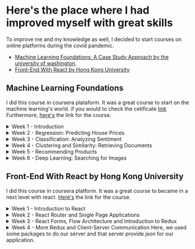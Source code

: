 # Here's the place where I had improved myself with great skills
To improve me and my knowledge as well, I decided to start courses on online platforms during the covid pandemic.
- [Machine Learning Foundations: A Case Study Approach by the university of washington](#machine).
- [Front-End With React by Hong Kong University](#React)

## <a name="machine">Machine Learning Foundations</a>
I did this course in coursera plataform. It was a great course to start on the machine learning's world. 
if you would to check the cetificate [link](https://coursera.org/share/09b4af1cf4bc575eb15e147ffb18cddd)
Furthermore, [here's](https://www.coursera.org/specializations/machine-learning) the link for the course.
<details>
<summary>Week 1 - Introduction</summary>

</details>

<details>
<summary>
Week 2 - Regression: Predicting House Prices
</summary>

</details>
<details>
<summary>
Week 3 - Classification: Analyzing Sentiment
</summary>

</details><details>
<summary>
Week 4 - Clustering and Similarity: Retrieving Documents
</summary>

</details>


<details>
<summary>
Week 5 - Recommending Products
</summary>

</details>

<details>
<summary>
Week 6 - Deep Learning: Searching for Images
</summary>

</details>

## <a name="React">Front-End With React by Hong Kong University</a>
I did this course in coursera platform. It was a great course to became in a next level with react.
[Here's](https://www.coursera.org/learn/front-end-react) the link for the course. 
<details>
<summary>
Week 1 - Introduction to React
</summary>
We started the development of a react application, it name is ConFusion, it is something like a menu for a restaurant with who has that name. 
I learned about components (I already did know it, but the course was deeper than my knowledge). Also, we create a page using bootstrap, react-scrap, font-awesome, and other technologies


</details>

<details>
<summary>
Week 2 - React Router and Single Page Applications
</summary>
Here we used the react-router-dom to implement a single page application
</details>
<details>
<summary>
Week 3 - React Forms, Flow Architecture and Introduction to Redux
  </summary>
Here we created in two ways forms. Firstly, we used only react and, in a second way, we used a library to interact directly with redux. 

</details><details>
<summary>
Week 4 - More Redux and Client-Server Communication
Here, we used some packages to do our server and that server provide json for our application. 
</summary>

</details>


